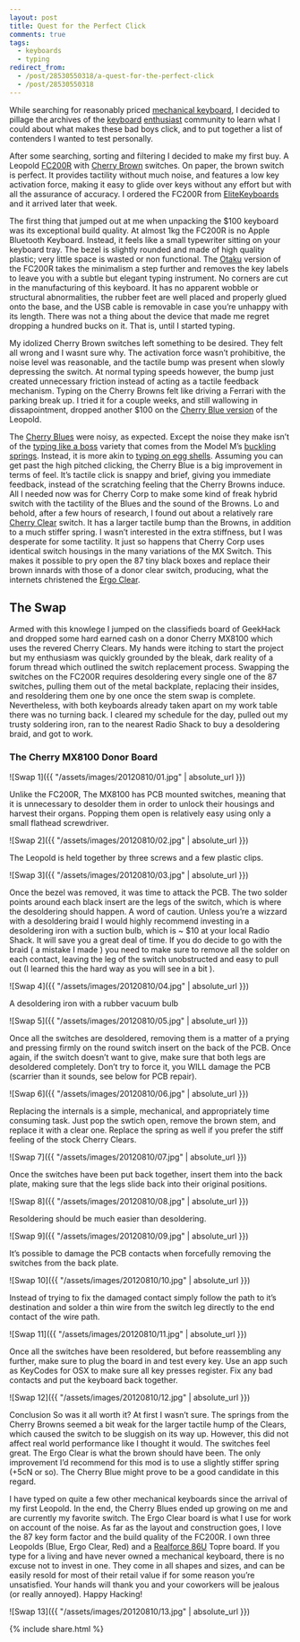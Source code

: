 ```yaml
---
layout: post
title: Quest for the Perfect Click
comments: true
tags:
  - keyboards
  - typing
redirect_from:
  - /post/28530550318/a-quest-for-the-perfect-click
  - /post/28530550318
---
```


While searching for reasonably priced [mechanical keyboard](http://www.overclock.net/forum/373-keyboards/491752-official-mechanical-keyboard-guide.html), I decided to pillage the archives of the [keyboard](https://geekhack.org) [enthusiast](https://deskthority.net) community to learn what I could about what makes these bad boys click, and to put together a list of contenders I wanted to test personally.

After some searching, sorting and filtering I decided to make my first buy. A Leopold [FC200R](http://elitekeyboards.com/products.php?sub=leopold,tenkeyless&pid=fc200rtab) with [Cherry Brown](https://deskthority.net/wiki/Cherry_MX_Brown) switches. On paper, the brown switch is perfect. It provides tactility without much noise, and features a low key activation force, making it easy to glide over keys without any effort but with all the assurance of accuracy. I ordered the FC200R from [EliteKeyboards](http://elitekeyboards.com) and it arrived later that week.

<!--more-->

The first thing that jumped out at me when unpacking the $100 keyboard was its exceptional build quality. At almost 1kg the FC200R is no Apple Bluetooth Keyboard. Instead, it feels like a small typewriter sitting on your keyboard tray. The bezel is slightly rounded and made of high quality plastic; very little space is wasted or non functional. The [Otaku](http://elitekeyboards.com/products.php?sub=leopold,tenkeyless&pid=fc200rtabn) version of the FC200R takes the minimalism a step further and removes the key labels to leave you with a subtle but elegant typing instrument. No corners are cut in the manufacturing of this keyboard. It has no apparent wobble or structural abnormalities, the rubber feet are well placed and properly glued onto the base, and the USB cable is removable in case you’re unhappy with its length. There was not a thing about the device that made me regret dropping a hundred bucks on it. That is, until I started typing.

My idolized Cherry Brown switches left something to be desired. They felt all wrong and I wasnt sure why. The activation force wasn’t prohibitive, the noise level was reasonable, and the tactile bump was present when slowly depressing the switch. At normal typing speeds however, the bump just created unnecessary friction instead of acting as a tactile feedback mechanism. Typing on the Cherry Browns felt like driving a Ferrari with the parking break up. I tried it for a couple weeks, and still wallowing in dissapointment, dropped another $100 on the [Cherry Blue version](http://elitekeyboards.com/products.php?sub=leopold,tenkeyless&pid=fc200rcabn) of the Leopold.

The [Cherry Blues](https://deskthority.net/wiki/Cherry_MX_Blue) were noisy, as expected. Except the noise they make isn’t of the [typing like a boss](https://www.youtube.com/watch?v=ujd6l_9TUmU) variety that comes from the Model M’s [buckling springs](https://deskthority.net/wiki/Buckling_spring). Instead, it is more akin to [typing on egg shells](https://www.youtube.com/watch?v=RYK03ltDcqM). Assuming you can get past the high pitched clicking, the Cherry Blue is a big improvement in terms of feel. It’s tactile click is snappy and brief, giving you immediate feedback, instead of the scratching feeling that the Cherry Browns induce. All I needed now was for Cherry Corp to make some kind of freak hybrid switch with the tactility of the Blues and the sound of the Browns. Lo and behold, after a few hours of research, I found out about a relatively rare [Cherry Clear](https://deskthority.net/wiki/Cherry_MX_Clear) switch. It has a larger tactile bump than the Browns, in addition to a much stiffer spring. I wasn’t interested in the extra stiffness, but I was desperate for some tactility. It just so happens that Cherry Corp uses identical switch housings in the many variations of the MX Switch. This makes it possible to pry open the 87 tiny black boxes and replace their brown innards with those of a donor clear switch, producing, what the internets christened the [Ergo Clear](https://deskthority.net/wiki/Cherry_MX_Ergo_Clear).

## The Swap
Armed with this knowlege I jumped on the classifieds board of GeekHack and dropped some hard earned cash on a donor Cherry MX8100 which uses the revered Cherry Clears. My hands were itching to start the project but my enthusiasm was quickly grounded by the bleak, dark reality of a forum thread which outlined the switch replacement process. Swapping the switches on the FC200R requires desoldering every single one of the 87 switches, pulling them out of the metal backplate, replacing their insides, and resoldering them one by one once the stem swap is complete. Nevertheless, with both keyboards already taken apart on my work table there was no turning back. I cleared my schedule for the day, pulled out my trusty soldering iron, ran to the nearest Radio Shack to buy a desoldering braid, and got to work.

### The Cherry MX8100 Donor Board

![Swap 1]({{ "/assets/images/20120810/01.jpg" | absolute_url }})

Unlike the FC200R, The MX8100 has PCB mounted switches, meaning that it is unnecessary to desolder them in order to unlock their housings and harvest their organs. Popping them open is relatively easy using only a small flathead screwdriver.

![Swap 2]({{ "/assets/images/20120810/02.jpg" | absolute_url }})

The Leopold is held together by three screws and a few plastic clips.

![Swap 3]({{ "/assets/images/20120810/03.jpg" | absolute_url }})

Once the bezel was removed, it was time to attack the PCB. The two solder points around each black insert are the legs of the switch, which is where the desoldering should happen. A word of caution. Unless you’re a wizzard with a desoldering braid I would highly recommend investing in a desoldering iron with a suction bulb, which is ~ $10 at your local Radio Shack. It will save you a great deal of time. If you do decide to go with the braid ( a mistake I made ) you need to make sure to remove all the solder on each contact, leaving the leg of the switch unobstructed and easy to pull out (I learned this the hard way as you will see in a bit ).

![Swap 4]({{ "/assets/images/20120810/04.jpg" | absolute_url }})

A desoldering iron with a rubber vacuum bulb

![Swap 5]({{ "/assets/images/20120810/05.jpg" | absolute_url }})

Once all the switches are desoldered, removing them is a matter of a prying and pressing firmly on the round switch insert on the back of the PCB. Once again, if the switch doesn’t want to give, make sure that both legs are desoldered completely. Don’t try to force it, you WILL damage the PCB (scarrier than it sounds, see below for PCB repair).

![Swap 6]({{ "/assets/images/20120810/06.jpg" | absolute_url }})

Replacing the internals is a simple, mechanical, and appropriately time consuming task. Just pop the swtich open, remove the brown stem, and replace it with a clear one. Replace the spring as well if you prefer the stiff feeling of the stock Cherry Clears.

![Swap 7]({{ "/assets/images/20120810/07.jpg" | absolute_url }})

Once the switches have been put back together, insert them into the back plate, making sure that the legs slide back into their original positions.

![Swap 8]({{ "/assets/images/20120810/08.jpg" | absolute_url }})

Resoldering should be much easier than desoldering.

![Swap 9]({{ "/assets/images/20120810/09.jpg" | absolute_url }})

It’s possible to damage the PCB contacts when forcefully removing the switches from the back plate.

![Swap 10]({{ "/assets/images/20120810/10.jpg" | absolute_url }})

Instead of trying to fix the damaged contact simply follow the path to it’s destination and solder a thin wire from the switch leg directly to the end contact of the wire path.

![Swap 11]({{ "/assets/images/20120810/11.jpg" | absolute_url }})

Once all the switches have been resoldered, but before reassembling any further, make sure to plug the board in and test every key. Use an app such as KeyCodes for OSX to make sure all key presses register. Fix any bad contacts and put the keyboard back together.

![Swap 12]({{ "/assets/images/20120810/12.jpg" | absolute_url }})

Conclusion
So was it all worth it? At first I wasn’t sure. The springs from the Cherry Browns seemed a bit weak for the larger tactile hump of the Clears, which caused the switch to be sluggish on its way up. However, this did not affect real world performance like I thought it would. The switches feel great. The Ergo Clear is what the brown should have been. The only improvement I’d recommend for this mod is to use a slightly stiffer spring (+5cN or so). The Cherry Blue might prove to be a good candidate in this regard.

I have typed on quite a few other mechanical keyboards since the arrival of my first Leopold. In the end, the Cherry Blues ended up growing on me and are currently my favorite switch. The Ergo Clear board is what I use for work on account of the noise. As far as the layout and construction goes, I love the 87 key form factor and the build quality of the FC200R. I own three Leopolds (Blue, Ergo Clear, Red) and a [Realforce 86U](http://elitekeyboards.com/products.php?sub=topre_keyboards,rftenkeyless&pid=rf_se1700) Topre board. If you type for a living and have never owned a mechanical keyboard, there is no excuse not to invest in one. They come in all shapes and sizes, and can be easily resold for most of their retail value if for some reason you’re unsatisfied. Your hands will thank you and your coworkers will be jealous (or really annoyed). Happy Hacking!

![Swap 13]({{ "/assets/images/20120810/13.jpg" | absolute_url }})

{% include share.html %}